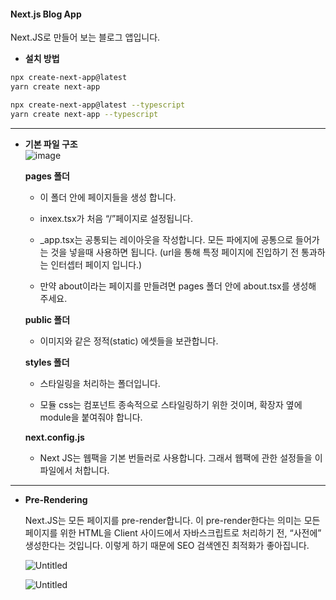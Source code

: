 #### Next.js Blog App
  Next.JS로 만들어 보는 블로그 앱입니다.  

- **설치 방법**
```bash
npx create-next-app@latest
yarn create next-app

npx create-next-app@latest --typescript
yarn create next-app --typescript
```
___

- **기본 파일 구조**  
  ![image](https://user-images.githubusercontent.com/118407356/226940104-6cb7e814-4e4e-4ce1-b631-0f3ca74cb2ba.png)


  **pages 폴더**
  - 이 폴더 안에 페이지들을 생성 합니다.  

  - inxex.tsx가 처음 “/”페이지로 설정됩니다.  

  - _app.tsx는 공통되는 레이아웃을 작성합니다. 모든 파에지에 공통으로 들어가는 것을 넣을때 사용하면 됩니다. (url을 통해 특정 페이지에 진입하기 전 통과하는 인터셉터 페이지 입니다.)  

  - 만약 about이라는 페이지를 만들려면 pages 폴더 안에 about.tsx를 생성해 주세요.  

  **public 폴더**
  - 이미지와 같은 정적(static) 에셋들을 보관합니다.  

  **styles 폴더**

  - 스타일링을 처리하는 폴더입니다.  

  - 모듈 css는 컴포넌트 종속적으로 스타일링하기 위한 것이며, 확장자 옆에 module을 붙여줘야 합니다.  

  **next.config.js**

  - Next JS는 웹팩을 기본 번들러로 사용합니다. 그래서 웹팩에 관한 설정들을 이 파일에서 처합니다.

___

- **Pre-Rendering**

  Next.JS는 모든 페이지를 pre-render합니다. 이 pre-render한다는 의미는 모든 페이지를 위한 HTML을 Client 사이드에서 자바스크립트로 처리하기 전, “사전에” 생성한다는 것입니다. 이렇게 하기 때문에 SEO 검색엔진 최적화가 좋아집니다.

  ![Untitled](https://s3-us-west-2.amazonaws.com/secure.notion-static.com/3f3d4082-9b40-4ef6-96c2-268e985e225c/Untitled.png)

  ![Untitled](https://s3-us-west-2.amazonaws.com/secure.notion-static.com/7d825d04-82ff-4ddb-917a-12b9dbaab6b7/Untitled.png)